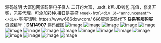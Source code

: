 源码说明
大富包网源码带电子真人
二开的大富，usdt. k豆.JD钱包.充值，修复开奖，完美代理，可添加彩种.接口是美盛
`Gmeek-html<div id="announcement"></div>`
购买请到: https://www.666dxw.com/ 666资源源码代下 **联系客服购买**
资源编号：**DM14907**
源码截图
![image](https://github.com/user-attachments/assets/05a06171-b7d9-45f6-9555-3b83e02f10ab)
![image](https://github.com/user-attachments/assets/efa4fbce-ebce-4c96-bcef-1bf0926b10c0)
![image](https://github.com/user-attachments/assets/27ef0b56-a87a-4578-a6aa-a06815d174c2)
![image](https://github.com/user-attachments/assets/db56a6c8-a3fd-4057-b621-9513bd0ae4c7)
![image](https://github.com/user-attachments/assets/ce577beb-4852-4b27-aac2-cf772b4bff3b)
![image](https://github.com/user-attachments/assets/f1488284-abcf-40dc-ae4c-d5c0346510e7)
![image](https://github.com/user-attachments/assets/bfcc3133-ab05-43f9-84ed-dea92f4af464)
![image](https://github.com/user-attachments/assets/f8e595eb-0f29-4590-9986-5ab3c231d9dd)
![image](https://github.com/user-attachments/assets/82b9bb48-5ba6-4dc2-a0a8-be2c6abe59c3)
![image](https://github.com/user-attachments/assets/b92b7bf4-9532-494a-8aa0-2ebe06927523)
![image](https://github.com/user-attachments/assets/d689695f-2086-4fe9-b35f-26ea76cdec61)
![image](https://github.com/user-attachments/assets/69ebb260-77cd-4ded-9cb1-5dbddb61f08b)
![image](https://github.com/user-attachments/assets/0e33b612-3f53-4e51-b49a-ee63f523c6fd)
![image](https://github.com/user-attachments/assets/51191e9a-de5e-4db4-b0d5-1bb9db319a1e)
![image](https://github.com/user-attachments/assets/d4fa842b-ffb6-4ec5-8eee-6b0444fd7077)
![image](https://github.com/user-attachments/assets/31f91b18-d65f-430e-8d74-7bbaef093591)
![image](https://github.com/user-attachments/assets/4d8db43b-9b79-42bb-a5d9-fdfcfdfa5efb)
